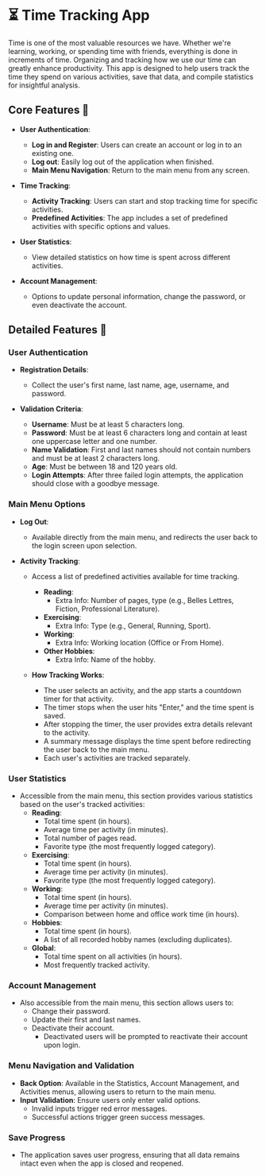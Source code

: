 # **⏳ Time Tracking App**

Time is one of the most valuable resources we have. Whether we're learning, working, or spending time with friends, everything is done in increments of time. Organizing and tracking how we use our time can greatly enhance productivity. This app is designed to help users track the time they spend on various activities, save that data, and compile statistics for insightful analysis.

## Core Features 🎈

- **User Authentication**:
  - **Log in and Register**: Users can create an account or log in to an existing one.
  - **Log out**: Easily log out of the application when finished.
  - **Main Menu Navigation**: Return to the main menu from any screen.

- **Time Tracking**:
  - **Activity Tracking**: Users can start and stop tracking time for specific activities.
  - **Predefined Activities**: The app includes a set of predefined activities with specific options and values.

- **User Statistics**:
  - View detailed statistics on how time is spent across different activities.

- **Account Management**:
  - Options to update personal information, change the password, or even deactivate the account.

## Detailed Features 📌

### **User Authentication**

- **Registration Details**:
  - Collect the user's first name, last name, age, username, and password.

- **Validation Criteria**:
  - **Username**: Must be at least 5 characters long.
  - **Password**: Must be at least 6 characters long and contain at least one uppercase letter and one number.
  - **Name Validation**: First and last names should not contain numbers and must be at least 2 characters long.
  - **Age**: Must be between 18 and 120 years old.
  - **Login Attempts**: After three failed login attempts, the application should close with a goodbye message.

### **Main Menu Options**

- **Log Out**:
  - Available directly from the main menu, and redirects the user back to the login screen upon selection.

- **Activity Tracking**:
  - Access a list of predefined activities available for time tracking.
    - **Reading**:
      - Extra Info: Number of pages, type (e.g., Belles Lettres, Fiction, Professional Literature).
    - **Exercising**:
      - Extra Info: Type (e.g., General, Running, Sport).
    - **Working**:
      - Extra Info: Working location (Office or From Home).
    - **Other Hobbies**:
      - Extra Info: Name of the hobby.

  - **How Tracking Works**:
    - The user selects an activity, and the app starts a countdown timer for that activity.
    - The timer stops when the user hits "Enter," and the time spent is saved.
    - After stopping the timer, the user provides extra details relevant to the activity.
    - A summary message displays the time spent before redirecting the user back to the main menu.
    - Each user's activities are tracked separately.

### **User Statistics**

- Accessible from the main menu, this section provides various statistics based on the user's tracked activities:
  - **Reading**:
    - Total time spent (in hours).
    - Average time per activity (in minutes).
    - Total number of pages read.
    - Favorite type (the most frequently logged category).
  - **Exercising**:
    - Total time spent (in hours).
    - Average time per activity (in minutes).
    - Favorite type (the most frequently logged category).
  - **Working**:
    - Total time spent (in hours).
    - Average time per activity (in minutes).
    - Comparison between home and office work time (in hours).
  - **Hobbies**:
    - Total time spent (in hours).
    - A list of all recorded hobby names (excluding duplicates).
  - **Global**:
    - Total time spent on all activities (in hours).
    - Most frequently tracked activity.

### **Account Management**

- Also accessible from the main menu, this section allows users to:
  - Change their password.
  - Update their first and last names.
  - Deactivate their account.
    - Deactivated users will be prompted to reactivate their account upon login.

### **Menu Navigation and Validation**

- **Back Option**: Available in the Statistics, Account Management, and Activities menus, allowing users to return to the main menu.
- **Input Validation**: Ensure users only enter valid options.
  - Invalid inputs trigger red error messages.
  - Successful actions trigger green success messages.

### **Save Progress**

- The application saves user progress, ensuring that all data remains intact even when the app is closed and reopened.
